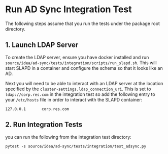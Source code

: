# Run AD Sync Integration Test
The following steps assume that you run the tests under the package root directory.
## 1. Launch LDAP Server

To create the LDAP server, ensure you have docker installed and run
`source/idea/ad-sync/tests/integration/scripts/run_slapd.sh`. This will start SLAPD in a container and
configure the schema so that it looks like an AD.

Next you will need to be able to interact with an LDAP server at the location
specified by the `cluster-settings.ldap_connection_uri`. This is set to `ldap://corp.res.com` in the integration test
so add the following entry to your `/etc/hosts` file in order to interact with the SLAPD container:
```
127.0.0.1       corp.res.com
```

## 2. Run Integration Tests
you can run the following from the integration test directory:

```
pytest -s source/idea/ad-sync/tests/integration/test_adsync.py
```
